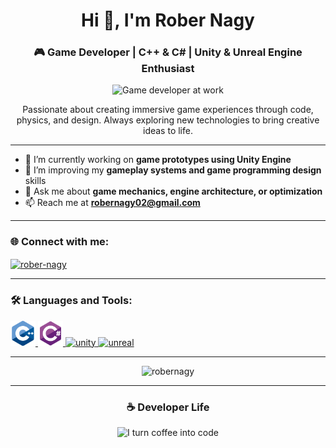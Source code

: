 <h1 align="center">Hi 👋, I'm Rober Nagy</h1>
<h3 align="center">🎮 Game Developer | C++ & C# | Unity & Unreal Engine Enthusiast</h3>

<p align="center">
  <img src="https://media1.giphy.com/media/v1.Y2lkPTc5MGI3NjExcGN6eG5idHdzYzhpY3pscWh6NHl5NnA0MGw3dzl1cHljYmZjNTR4biZlcD12MV9pbnRlcm5hbF9naWZfYnlfaWQmY3Q9Zw/QsDbN1RczmTmJaMwOu/giphy.gif" width="400" alt="Game developer at work"/>
</p>

<p align="center">
  Passionate about creating immersive game experiences through code, physics, and design.  
  Always exploring new technologies to bring creative ideas to life.
</p>

---

- 🔭 I’m currently working on **game prototypes using Unity Engine**
- 🌱 I’m improving my **gameplay systems and game programming design** skills  
- 💬 Ask me about **game mechanics, engine architecture, or optimization**
- 📫 Reach me at **robernagy02@gmail.com**

---

<h3 align="left">🌐 Connect with me:</h3>
<p align="left">
  <a href="https://linkedin.com/in/rober-nagy" target="blank">
    <img align="center" src="https://raw.githubusercontent.com/rahuldkjain/github-profile-readme-generator/master/src/images/icons/Social/linked-in-alt.svg" alt="rober-nagy" height="30" width="40" />
  </a>
</p>

---

<h3 align="left">🛠️ Languages and Tools:</h3>
<p align="left">
  <a href="https://www.w3schools.com/cpp/" target="_blank" rel="noreferrer"> 
    <img src="https://raw.githubusercontent.com/devicons/devicon/master/icons/cplusplus/cplusplus-original.svg" alt="cplusplus" width="40" height="40"/> 
  </a> 
  <a href="https://www.w3schools.com/cs/" target="_blank" rel="noreferrer"> 
    <img src="https://raw.githubusercontent.com/devicons/devicon/master/icons/csharp/csharp-original.svg" alt="csharp" width="40" height="40"/> 
  </a> 
  <a href="https://unity.com/" target="_blank" rel="noreferrer"> 
    <img src="https://www.vectorlogo.zone/logos/unity3d/unity3d-icon.svg" alt="unity" width="40" height="40"/> 
  </a> 
  <a href="https://unrealengine.com/" target="_blank" rel="noreferrer"> 
    <img src="https://raw.githubusercontent.com/kenangundogan/fontisto/036b7eca71aab1bef8e6a0518f7329f13ed62f6b/icons/svg/brand/unreal-engine.svg" alt="unreal" width="40" height="40"/> 
  </a> 
</p>

---

<p align="center">
  <img src="https://github-readme-stats.vercel.app/api/top-langs?username=robernagy&show_icons=true&locale=en&layout=compact" alt="robernagy" />
</p>

---

<h3 align="center">☕ Developer Life</h3>
<p align="center">
  <img src="https://m.media-amazon.com/images/I/61I0O9jiFRL._SL1360_.jpg" width="300" alt="I turn coffee into code"/>
</p>

